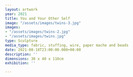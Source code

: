 ```yaml
---
layout: artwork
year: 2021
title: You and Your Other Self
image: "/assets/images/twins-3.jpg"
images:
- "/assets/images/twins-2.jpg"
- "/assets/images/twins.jpg"
type: Sculpture
media_type: fabric, stuffing, wire, paper mache and beads
date: 2021-08-18T23:00:00.000+00:00
description: ''
dimensions: 30 x 40 x 110cm
exhibition: ''

---
```

